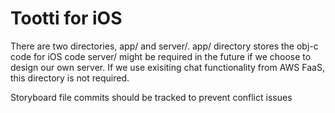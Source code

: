 # Tootti for iOS
There are two directories, app/ and server/.
app/ directory stores the obj-c code for iOS code
server/ might be required in the future if we choose to design our own server. If we use exisiting chat functionality from AWS FaaS, this directory is not required. 


Storyboard file commits should be tracked to prevent conflict issues
